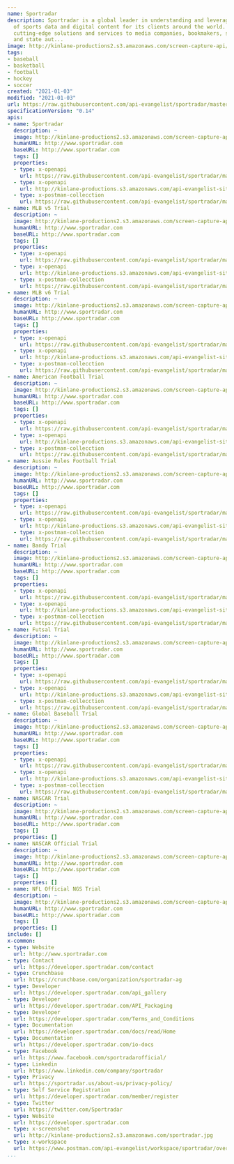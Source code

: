 ```yaml
---
name: Sportradar
description: Sportradar is a global leader in understanding and leveraging the power
  of sports data and digital content for its clients around the world. We provide
  cutting-edge solutions and services to media companies, bookmakers, sports federations
  and state aut...
image: http://kinlane-productions2.s3.amazonaws.com/screen-capture-api/28256-developer-sportradar-com.jpg
tags:
- baseball
- basketball
- football
- hockey
- soccer
created: "2021-01-03"
modified: "2021-01-03"
url: https://raw.githubusercontent.com/api-evangelist/sportradar/master/apis.json
specificationVersion: "0.14"
apis:
- name: Sportradar
  description: ~
  image: http://kinlane-productions2.s3.amazonaws.com/screen-capture-api/28256-developer-sportradar-com.jpg
  humanURL: http://www.sportradar.com
  baseURL: http://www.sportradar.com
  tags: []
  properties:
  - type: x-openapi
    url: https://raw.githubusercontent.com/api-evangelist/sportradar/master/sportradar-openapi.json
  - type: x-openapi
    url: http://kinlane-productions.s3.amazonaws.com/api-evangelist-site/company/openapis/sportradar.json
  - type: x-postman-collecction
    url: https://raw.githubusercontent.com/api-evangelist/sportradar/master/sportradar-postman-collection.json
- name: MLB v5 Trial
  description: ~
  image: http://kinlane-productions2.s3.amazonaws.com/screen-capture-api/28256-developer-sportradar-com.jpg
  humanURL: http://www.sportradar.com
  baseURL: http://www.sportradar.com
  tags: []
  properties:
  - type: x-openapi
    url: https://raw.githubusercontent.com/api-evangelist/sportradar/master/mlb-v5-trial-openapi.json
  - type: x-openapi
    url: http://kinlane-productions.s3.amazonaws.com/api-evangelist-site/company/openapis/mlb-v5-trial.json
  - type: x-postman-collecction
    url: https://raw.githubusercontent.com/api-evangelist/sportradar/master/mlb-v5-trial-postman-collection.json
- name: MLB v6 Trial
  description: ~
  image: http://kinlane-productions2.s3.amazonaws.com/screen-capture-api/28256-developer-sportradar-com.jpg
  humanURL: http://www.sportradar.com
  baseURL: http://www.sportradar.com
  tags: []
  properties:
  - type: x-openapi
    url: https://raw.githubusercontent.com/api-evangelist/sportradar/master/mlb-v6-trial-openapi.json
  - type: x-openapi
    url: http://kinlane-productions.s3.amazonaws.com/api-evangelist-site/company/openapis/mlb-v6-trial.json
  - type: x-postman-collecction
    url: https://raw.githubusercontent.com/api-evangelist/sportradar/master/mlb-v6-trial-postman-collection.json
- name: American Football Trial
  description: ~
  image: http://kinlane-productions2.s3.amazonaws.com/screen-capture-api/28256-developer-sportradar-com.jpg
  humanURL: http://www.sportradar.com
  baseURL: http://www.sportradar.com
  tags: []
  properties:
  - type: x-openapi
    url: https://raw.githubusercontent.com/api-evangelist/sportradar/master/american-football-trial-openapi.json
  - type: x-openapi
    url: http://kinlane-productions.s3.amazonaws.com/api-evangelist-site/company/openapis/american-football-trial.json
  - type: x-postman-collecction
    url: https://raw.githubusercontent.com/api-evangelist/sportradar/master/american-football-trial-postman-collection.json
- name: Aussie Rules Football Trial
  description: ~
  image: http://kinlane-productions2.s3.amazonaws.com/screen-capture-api/28256-developer-sportradar-com.jpg
  humanURL: http://www.sportradar.com
  baseURL: http://www.sportradar.com
  tags: []
  properties:
  - type: x-openapi
    url: https://raw.githubusercontent.com/api-evangelist/sportradar/master/aussie-rules-football-trial-openapi.json
  - type: x-openapi
    url: http://kinlane-productions.s3.amazonaws.com/api-evangelist-site/company/openapis/aussie-rules-football-trial.json
  - type: x-postman-collecction
    url: https://raw.githubusercontent.com/api-evangelist/sportradar/master/aussie-rules-football-trial-postman-collection.json
- name: Bandy Trial
  description: ~
  image: http://kinlane-productions2.s3.amazonaws.com/screen-capture-api/28256-developer-sportradar-com.jpg
  humanURL: http://www.sportradar.com
  baseURL: http://www.sportradar.com
  tags: []
  properties:
  - type: x-openapi
    url: https://raw.githubusercontent.com/api-evangelist/sportradar/master/bandy-trial-openapi.json
  - type: x-openapi
    url: http://kinlane-productions.s3.amazonaws.com/api-evangelist-site/company/openapis/bandy-trial.json
  - type: x-postman-collecction
    url: https://raw.githubusercontent.com/api-evangelist/sportradar/master/bandy-trial-postman-collection.json
- name: Futsal Trial
  description: ~
  image: http://kinlane-productions2.s3.amazonaws.com/screen-capture-api/28256-developer-sportradar-com.jpg
  humanURL: http://www.sportradar.com
  baseURL: http://www.sportradar.com
  tags: []
  properties:
  - type: x-openapi
    url: https://raw.githubusercontent.com/api-evangelist/sportradar/master/futsal-trial-openapi.json
  - type: x-openapi
    url: http://kinlane-productions.s3.amazonaws.com/api-evangelist-site/company/openapis/futsal-trial.json
  - type: x-postman-collecction
    url: https://raw.githubusercontent.com/api-evangelist/sportradar/master/futsal-trial-postman-collection.json
- name: Global Baseball Trial
  description: ~
  image: http://kinlane-productions2.s3.amazonaws.com/screen-capture-api/28256-developer-sportradar-com.jpg
  humanURL: http://www.sportradar.com
  baseURL: http://www.sportradar.com
  tags: []
  properties:
  - type: x-openapi
    url: https://raw.githubusercontent.com/api-evangelist/sportradar/master/global-baseball-trial-openapi.json
  - type: x-openapi
    url: http://kinlane-productions.s3.amazonaws.com/api-evangelist-site/company/openapis/global-baseball-trial.json
  - type: x-postman-collecction
    url: https://raw.githubusercontent.com/api-evangelist/sportradar/master/global-baseball-trial-postman-collection.json
- name: NASCAR Trial
  description: ~
  image: http://kinlane-productions2.s3.amazonaws.com/screen-capture-api/28256-developer-sportradar-com.jpg
  humanURL: http://www.sportradar.com
  baseURL: http://www.sportradar.com
  tags: []
  properties: []
- name: NASCAR Official Trial
  description: ~
  image: http://kinlane-productions2.s3.amazonaws.com/screen-capture-api/28256-developer-sportradar-com.jpg
  humanURL: http://www.sportradar.com
  baseURL: http://www.sportradar.com
  tags: []
  properties: []
- name: NFL Official NGS Trial
  description: ~
  image: http://kinlane-productions2.s3.amazonaws.com/screen-capture-api/28256-developer-sportradar-com.jpg
  humanURL: http://www.sportradar.com
  baseURL: http://www.sportradar.com
  tags: []
  properties: []
include: []
x-common:
- type: Website
  url: http://www.sportradar.com
- type: Contact
  url: https://developer.sportradar.com/contact
- type: Crunchbase
  url: https://crunchbase.com/organization/sportradar-ag
- type: Developer
  url: https://developer.sportradar.com/api_gallery
- type: Developer
  url: https://developer.sportradar.com/API_Packaging
- type: Developer
  url: https://developer.sportradar.com/Terms_and_Conditions
- type: Documentation
  url: https://developer.sportradar.com/docs/read/Home
- type: Documentation
  url: https://developer.sportradar.com/io-docs
- type: Facebook
  url: https://www.facebook.com/sportradarofficial/
- type: Linkedin
  url: https://www.linkedin.com/company/sportradar
- type: Privacy
  url: https://sportradar.us/about-us/privacy-policy/
- type: Self Service Registration
  url: https://developer.sportradar.com/member/register
- type: Twitter
  url: https://twitter.com/Sportradar
- type: Website
  url: https://developer.sportradar.com
- type: x-screenshot
  url: http://kinlane-productions2.s3.amazonaws.com/sportradar.jpg
- type: x-workspace
  url: https://www.postman.com/api-evangelist/workspace/sportradar/overview
...
```

